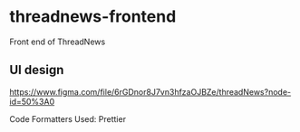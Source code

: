 # threadnews-frontend
Front end of ThreadNews

## UI design
https://www.figma.com/file/6rGDnor8J7vn3hfzaOJBZe/threadNews?node-id=50%3A0

Code Formatters Used: 
Prettier 



